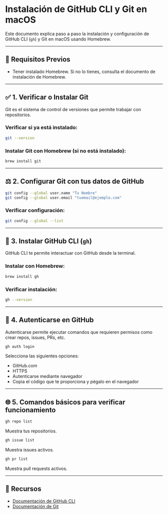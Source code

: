 # Instalación de GitHub CLI y Git en macOS

Este documento explica paso a paso la instalación y configuración de GitHub CLI (`gh`) y Git en macOS usando Homebrew.

---

## 🔧 Requisitos Previos

* Tener instalado Homebrew. Si no lo tienes, consulta el documento de instalación de Homebrew.

---

## ✅ 1. Verificar o Instalar Git

Git es el sistema de control de versiones que permite trabajar con repositorios.

### Verificar si ya está instalado:

```bash
git --version
```

### Instalar Git con Homebrew (si no está instalado):

```bash
brew install git
```

---

## ⚖️ 2. Configurar Git con tus datos de GitHub

```bash
git config --global user.name "Tu Nombre"
git config --global user.email "tuemail@ejemplo.com"
```

### Verificar configuración:

```bash
git config --global --list
```

---

## 🚀 3. Instalar GitHub CLI (`gh`)

GitHub CLI te permite interactuar con GitHub desde la terminal.

### Instalar con Homebrew:

```bash
brew install gh
```

### Verificar instalación:

```bash
gh --version
```

---

## 🔑 4. Autenticarse en GitHub

Autenticarse permite ejecutar comandos que requieren permisos como crear repos, issues, PRs, etc.

```bash
gh auth login
```

Selecciona las siguientes opciones:

* GitHub.com
* HTTPS
* Autenticarse mediante navegador
* Copia el código que te proporciona y pégalo en el navegador

---

## 🌐 5. Comandos básicos para verificar funcionamiento

```bash
gh repo list
```

Muestra tus repositorios.

```bash
gh issue list
```

Muestra issues activos.

```bash
gh pr list
```

Muestra pull requests activos.

---

## 📄 Recursos

* [Documentación de GitHub CLI](https://cli.github.com/)
* [Documentación de Git](https://git-scm.com/doc)
